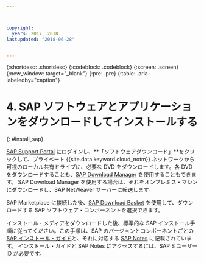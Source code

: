 ```yaml
---



copyright:
  years: 2017, 2018
lastupdated: "2018-06-28"


---
```


{:shortdesc: .shortdesc}
{:codeblock: .codeblock}
{:screen: .screen}
{:new_window: target="_blank"}
{:pre: .pre}
{:table: .aria-labeledby="caption"}

# 4. SAP ソフトウェアとアプリケーションをダウンロードしてインストールする
{: #install_sap}

[SAP Support Portal](https://support.sap.com/en/index.html) にログインし、**「ソフトウェアダウンロード」**をクリックして、プライベート {{site.data.keyword.cloud_notm}} ネットワークから可視のローカル共有ドライブに、必要な DVD をダウンロードします。各 DVD をダウンロードすることも、[SAP Download Manager](https://support.sap.com/software/download-manager/help.html) を使用することもできます。 SAP Download Manager を使用する場合は、それをオンプレミス・マシンにダウンロードし、SAP NetWeaver サーバーに転送します。 

SAP Marketplace に接続した後、[SAP Download Basket](https://websmp210.sap-ag.de/~sapidp/002006825000000233112001/) を使用して、ダウンロードする SAP ソフトウェア・コンポーネントを選択できます。

インストール・メディアをダウンロードした後、標準的な SAP インストール手順に従ってください。この手順は、SAP のバージョンとコンポーネントごとの [SAP インストール・ガイド](https://service.sap.com/instguides)と、それに対応する [SAP Notes](https://support.sap.com/notes) に記載されています。 インストール・ガイドと SAP Notes にアクセスするには、SAP S ユーザー ID が必要です。


